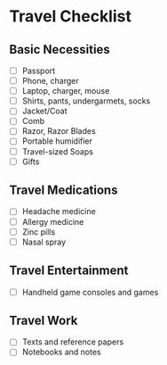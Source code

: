 # Travel Checklist

## Basic Necessities
- [ ] Passport
- [ ] Phone, charger
- [ ] Laptop, charger, mouse
- [ ] Shirts, pants, undergarmets, socks
- [ ] Jacket/Coat
- [ ] Comb
- [ ] Razor, Razor Blades
- [ ] Portable humidifier
- [ ] Travel-sized Soaps
- [ ] Gifts

## Travel Medications
- [ ] Headache medicine
- [ ] Allergy medicine
- [ ] Zinc pills
- [ ] Nasal spray

## Travel Entertainment
- [ ] Handheld game consoles and games

## Travel Work
- [ ] Texts and reference papers
- [ ] Notebooks and notes
